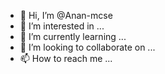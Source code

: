 - 👋 Hi, I’m @Anan-mcse
- 👀 I’m interested in ...
- 🌱 I’m currently learning ...
- 💞️ I’m looking to collaborate on ...
- 📫 How to reach me ...

<!---
Anan-mcse/Anan-mcse is a ✨ special ✨ repository because its `README.md` (this file) appears on your GitHub profile.
You can click the Preview link to take a look at your changes.
--->

